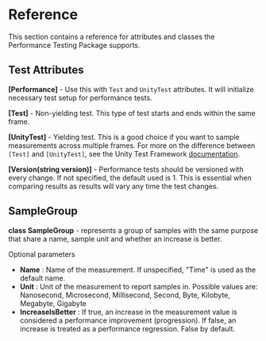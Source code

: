 # Reference

This section contains a reference for attributes and classes the Performance Testing Package supports.

## Test Attributes
**[Performance]** - Use this with  `Test` and `UnityTest` attributes. It will initialize necessary test setup for performance tests.

**[Test]** -  Non-yielding test. This type of test starts and ends within the same frame.

**[UnityTest]** - Yielding test. This is a good choice if you want to sample measurements across multiple frames. For more on the difference between `[Test]` and `[UnityTest]`, see the Unity Test Framework [documentation](https://docs.unity3d.com/Packages/com.unity.test-framework@1.1/manual/reference-attribute-unitytest.html).

**[Version(string version)]** - Performance tests should be versioned with every change. If not specified, the default used is 1. This is essential when comparing results as results will vary any time the test changes.


## SampleGroup

**class SampleGroup** - represents a group of samples with the same purpose that share a name, sample unit and whether an increase is better. 

Optional parameters
- **Name** : Name of the measurement. If unspecified, "Time" is used as the default name.
- **Unit** : Unit of the measurement to report samples in. Possible values are:
Nanosecond, Microsecond, Millisecond, Second, Byte, Kilobyte, Megabyte, Gigabyte
- **IncreaseIsBetter** : If true, an increase in the measurement value is considered a performance improvement (progression). If false, an increase is treated as a performance regression. False by default. 
